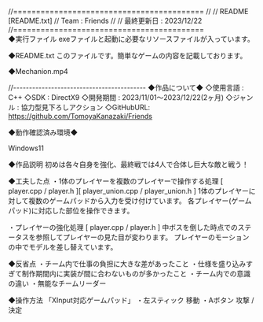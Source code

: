 //==========================================
//
// README [README.txt]
// Team : Friends
//
// 最終更新日 : 2023/12/22
//==========================================            
◆実行ファイル
exeファイルと起動に必要なリソースファイルが入っています。

◆README.txt
このファイルです。簡単なゲームの内容を記載しております。

◆Mechanion.mp4

//------------------------------------------
◆作品について◆
◇使用言語 : C++
◇SDK      : DirectX9
◇開発期間 : 2023/11/01～2023/12/22(2ヶ月)
◇ジャンル : 協力型見下ろしアクション
◇GitHubURL: https://github.com/TomoyaKanazaki/Friends

◆動作確認済み環境◆

Windows11

◆作品説明
初めは各々自身を強化、最終戦では4人で合体し巨大な敵と戦う！

◆工夫した点
・1体のプレイヤーを複数のプレイヤーで操作する処理 [ player.cpp / player.h ][ player_union.cpp / player_union.h ]
	1体のプレイヤーに対して複数のゲームパッドから入力を受け付けています。
	各プレイヤー(ゲームパッド)に対応した部位を操作できます。

・プレイヤーの強化処理 [ player.cpp / player.h ]
	中ボスを倒した時点でのステータスを参照してプレイヤーの見た目が変わります。
	プレイヤーのモーションの中でモデルを差し替えています。

◆反省点
・チーム内で仕事の負担に大きな差があったこと
・仕様を盛り込みすぎて制作期間内に実装が間に合わないものが多かったこと
・チーム内での意識の違い
・無能なチームリーダー

◆操作方法
「XInput対応ゲームパッド」
・左スティック		移動
・Aボタン			攻撃 / 決定